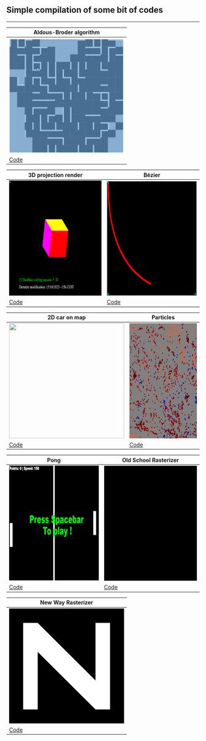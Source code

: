 ## Simple compilation of some bit of codes
----------------------
| Aldous-Broder algorithm |
| ------------------ |
| [<img height="300" width="300" src="./maze/res/demo.gif">](https://nadnone.github.io/demo_things/maze/) |
| [Code](./maze/) |

| 3D projection render | Bézier  |
| -------------------- | ------- |
| [<img height="300" width="300" src="./3D_test/res/cube_3d.gif">](https://nadnone.github.io/demo_things/3D_test/) | [<img height="300" width="300" src="./bezier/res/demo.gif">](https://nadnone.github.io/demo_things/bezier/) |
| [Code](./3D_test/) | [Code](./bezier/) | 

| 2D car on map | Particles  |
| -------------------- | ------- |
| [<img height="300" width="300" src="./cars/res/demo.gif">](https://nadnone.github.io/demo_things/cars/) | [<img height="300" width="300" src="./particles_simulation/res/demo.gif">](https://nadnone.github.io/demo_things/particles_simulation/) | 
| [Code](./cars/) | [Code](./particles_simulation/) | 

| Pong | Old School Rasterizer  |
| -------------------- | ------- |
| [<img height="300" width="300" src="./pong_color/res/demo.gif">](https://nadnone.github.io/demo_things/pong_color/) | [<img height="300" width="300" src="./rasterizer/res/demo.gif">](https://nadnone.github.io/demo_things/rasterizer/) | 
| [Code](./pong_color/) | [Code](./rasterizer/) | 

| New Way Rasterizer |
| ------------------ |
| [<img height="300" width="300" src="./rasterizer_edge_fn/res/demo.gif">](https://nadnone.github.io/demo_things/rasterizer_edge_fn/) |
| [Code](./rasterizer_edge_fn/) |